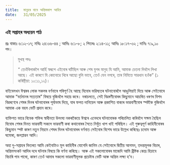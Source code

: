 ```yaml
---
title:  মানুহৰ বাবে অন্তিমকাল আহিব
date:   31/05/2025
---
```


### এই সপ্তাহৰ অধ্যয়ন পাঠ

প্রঃ বাক্যঃ ৬:১২-১৭; মথিঃ ২৪:৩৬-৪৪ ; আদিঃ ৬:১-৮; ২ পিতৰঃ ২:১৪-১১; আদিঃ ১৮:১৭-৩২ ; দানিঃ ৭:৯,১০ পদ।

> <p>মুখস্থ পদঃ</p>
> “ তেওঁবিলাকলৈ আৰ্হি স্বৰূপে এইবোৰ ঘটিছিল আৰু শেষ যুগৰ মানুহ যি আমি, আমাক চেতনা দিবলৈ লিখা আছে। এই কাৰণে যি কোনোৱে থিৰে আছো বুলি ভাবে, তেওঁ যেন নপৰে, তাৰ নিমিত্তে সাৱধান হওঁক” (১ কৰিন্থীয়া: ১০:১১,১২)।

বাইবেলখন ঈশ্বৰৰ লোক সকলৰ বৰ্ণনাৰে পৰিপূৰ্ণ হৈ আছে যিবোৰ ভৱিষ্যতৰ ঘটনাবোৰলৈ আঙুলিয়াই দিয়ে আৰু সেইবোৰে আমাক “বৰ্তমানৰ সত্যতাৰ” বিষয়ে বুজিবলৈ সহায় কৰে। দৰাচলতে, সেই বিৱৰণীবোৰৰ কিছুমানে আচৰিত ধৰণৰ বিশদ বিৱৰণেৰে শেষৰ দিনৰ ঘটনাবোৰৰ পূৰ্বাভাষ দিয়ে, যাৰ ফলত দানিয়েল আৰু প্ৰকাশিত বাক্যৰ ভাৱবাণীবোৰ স্পষ্টকৈ বুজিবলৈ আমাক এক বহল ভেটি প্ৰদান কৰে।

ব্যক্তিগত ভাৱে বিবেক শক্তিৰ স্বাধীনতা উলংঘা নকৰাকৈয়ে ঈশ্বৰে এনেদৰে ঘটনাবোৰক পৰিচালিত কৰিবলৈ সক্ষম হৈছিল যিবোৰ শেষৰ দিনত ভাৱবাদী সকলে ভাৱবাণী কৰা কথাবোৰৰ সৈতে নিখুঁত খাপ খাই পৰিছিল। এই গুৰুত্বপূৰ্ণ কাহিনীবোৰৰ কিছুমান স্পষ্ট কাৰণ নতুন নিয়মে শেষৰ দিনৰ ঘটনাবোৰৰ বৰ্ণনাত সেইবোৰ বিশেষ ভাৱে উল্লেখ কৰিছেঃ চদোম আৰু ঘমোৰা, জলপ্লাৱন আদি।

অহা দু-সপ্তাহৰ ভিতৰত আমি কেইবাটাও মূল কাহিনীৰ যোগেদি জানিম যে সেইবোৰে দ্বিতীয় আগমন, তদন্তমূলক বিচাৰ, অন্তিমসংকট আদিৰ দৰে ঘটনাৰ বিষয়ে কি বৰ্ণনা কৰিছে। আৰু এই সকলোবোৰৰ মাজেদি আমি খ্রীষ্টক কেন্দ্ৰ হিচাবে বিচাৰি পাব পাৰো, কাৰণ তেওঁ আমাৰ সকলো ভাৱবাণীমূলক প্ৰচেষ্টাৰ ভেটি আৰু অন্তিম লক্ষ্য হ’ব।